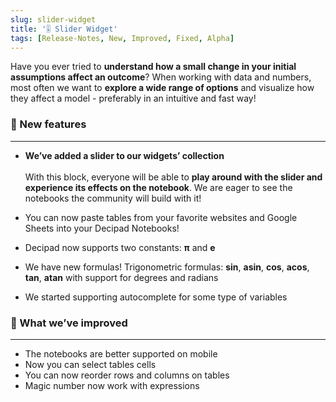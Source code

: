 ```yaml
---
slug: slider-widget
title: '🎚 Slider Widget'
tags: [Release-Notes, New, Improved, Fixed, Alpha]
---
```


Have you ever tried to **understand how a small change in your initial assumptions affect an outcome**? When working with data and numbers, most often we want to **explore a wide range of options** and visualize how they affect a model - preferably in an intuitive and fast way!

### 🌱 New features

---

- **We’ve added a slider to our widgets’ collection** <br></br>
  With this block, everyone will be able to **play around with the slider and experience its effects on the notebook**. We are eager to see the notebooks the community will build with it!

- You can now paste tables from your favorite websites and Google Sheets into your Decipad Notebooks!
- Decipad now supports two constants: **π** and **e**
- We have new formulas! Trigonometric formulas: **sin**, **asin**, **cos**, **acos**, **tan**, **atan** with support for degrees and radians
- We started supporting autocomplete for some type of variables

### 💪 What we’ve improved

---

- The notebooks are better supported on mobile
- Now you can select tables cells
- You can now reorder rows and columns on tables
- Magic number now work with expressions

